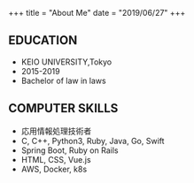 +++
title = "About Me"
date = "2019/06/27"
+++



## EDUCATION  
* KEIO UNIVERSITY,Tokyo  
 * 2015-2019  
 * Bachelor of law in laws  



## COMPUTER SKILLS  
* 応用情報処理技術者
* C, C++, Python3, Ruby, Java, Go, Swift  
* Spring Boot, Ruby on Rails  
* HTML, CSS, Vue.js  
* AWS, Docker, k8s  
